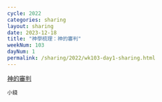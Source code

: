 ```yaml
---
cycle: 2022
categories: sharing
layout: sharing
date: 2023-12-18
title: "神學梳理：神的審判"
weekNum: 103
dayNum: 1
permalink: /sharing/2022/wk103-day1-sharing.html
---
```


[神的審判](https://eccseattle.github.io/media/sharing/2022/wk103/2023-12-18-bin.m4a)

`小錢`